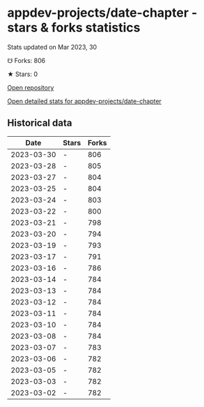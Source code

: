 # appdev-projects/date-chapter - stars & forks statistics

Stats updated on Mar 2023, 30

☋ Forks: 806

★ Stars: 0

[Open repository](https://github.com/appdev-projects/date-chapter)

[Open detailed stats for appdev-projects/date-chapter](https://reviewgithub.com/rep/appdev-projects/date-chapter)

## Historical data
| Date | Stars | Forks |
|------|-------|-------|
| 2023-03-30 | - | 806 | 
| 2023-03-28 | - | 805 | 
| 2023-03-27 | - | 804 | 
| 2023-03-25 | - | 804 | 
| 2023-03-24 | - | 803 | 
| 2023-03-22 | - | 800 | 
| 2023-03-21 | - | 798 | 
| 2023-03-20 | - | 794 | 
| 2023-03-19 | - | 793 | 
| 2023-03-17 | - | 791 | 
| 2023-03-16 | - | 786 | 
| 2023-03-14 | - | 784 | 
| 2023-03-13 | - | 784 | 
| 2023-03-12 | - | 784 | 
| 2023-03-11 | - | 784 | 
| 2023-03-10 | - | 784 | 
| 2023-03-08 | - | 784 | 
| 2023-03-07 | - | 783 | 
| 2023-03-06 | - | 782 | 
| 2023-03-05 | - | 782 | 
| 2023-03-03 | - | 782 | 
| 2023-03-02 | - | 782 | 

